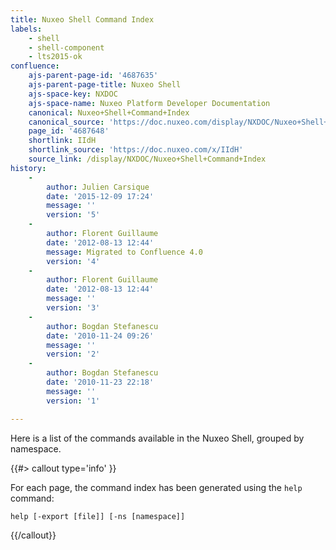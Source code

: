 ```yaml
---
title: Nuxeo Shell Command Index
labels:
    - shell
    - shell-component
    - lts2015-ok
confluence:
    ajs-parent-page-id: '4687635'
    ajs-parent-page-title: Nuxeo Shell
    ajs-space-key: NXDOC
    ajs-space-name: Nuxeo Platform Developer Documentation
    canonical: Nuxeo+Shell+Command+Index
    canonical_source: 'https://doc.nuxeo.com/display/NXDOC/Nuxeo+Shell+Command+Index'
    page_id: '4687648'
    shortlink: IIdH
    shortlink_source: 'https://doc.nuxeo.com/x/IIdH'
    source_link: /display/NXDOC/Nuxeo+Shell+Command+Index
history:
    - 
        author: Julien Carsique
        date: '2015-12-09 17:24'
        message: ''
        version: '5'
    - 
        author: Florent Guillaume
        date: '2012-08-13 12:44'
        message: Migrated to Confluence 4.0
        version: '4'
    - 
        author: Florent Guillaume
        date: '2012-08-13 12:44'
        message: ''
        version: '3'
    - 
        author: Bogdan Stefanescu
        date: '2010-11-24 09:26'
        message: ''
        version: '2'
    - 
        author: Bogdan Stefanescu
        date: '2010-11-23 22:18'
        message: ''
        version: '1'

---
```

Here is a list of the commands&nbsp;available in the Nuxeo Shell, grouped by namespace.

{{#> callout type='info' }}

For each page, the command index has been generated using the&nbsp;`help` command:

```
help [-export [file]] [-ns [namespace]]
```

{{/callout}}